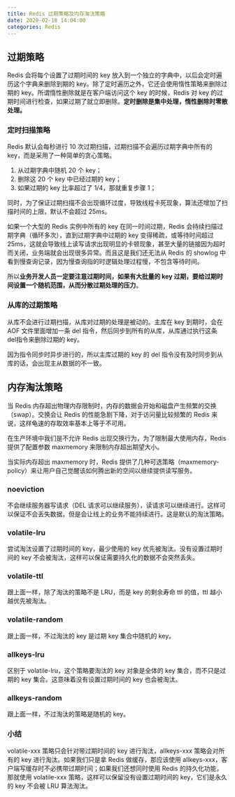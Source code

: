```yaml
---
title: Redis 过期策略及内存淘汰策略
date: 2020-02-18 14:04:00
categories: Redis
---
```

## 过期策略
Redis 会将每个设置了过期时间的 key 放入到一个独立的字典中，以后会定时遍历这个字典来删除到期的 key。除了定时遍历之外，它还会使用惰性策略来删除过期的 key。所谓惰性删除就是在客户端访问这个 key 的时候，Redis 对 key 的过期时间进行检查，如果过期了就立即删除。**定时删除是集中处理，惰性删除时零散处理。**

### 定时扫描策略
Redis 默认会每秒进行 10 次过期扫描，过期扫描不会遍历过期字典中所有的 key，而是采用了一种简单的贪心策略。

1. 从过期字典中随机 20 个 key；
2. 删除这 20 个 key 中已经过期的 key；
3. 如果过期的 key 比率超过了 1/4，那就重复步骤 1；

同时，为了保证过期扫描不会出现循环过度，导致线程卡死现象，算法还增加了扫描时间的上限，默认不会超过 25ms。

如果一个大型的 Redis 实例中所有的 key 在同一时间过期，Redis 会持续扫描过期字典（循环多次），直到过期字典中过期的 key 变得稀疏，或等待时间超过 25ms，这就会导致线上读写请求出现明显的卡顿现象，甚至大量的链接因为超时而关闭，业务端就会出现很多异常。而且这是我们还无法从 Redis 的 showlog 中看到慢查询记录，因为慢查询指的时逻辑处理过程慢，不包含等待时间。

所以**业务开发人员一定要注意过期时间，如果有大批量的 key 过期，要给过期时间设置一个随机范围，从而分散过期处理的压力**。

### 从库的过期策略
从库不会进行过期扫描，从库对过期的处理是被动的。主库在 key 到期时，会在 AOF 文件里面增加一条 del 指令，然后同步到所有的从库，从库通过执行这条 del指令来删除过期的 key。

因为指令同步时异步进行的，所以主库过期的 key 的 del 指令没有及时同步到从库的话，会出现主从数据的不一致。

## 内存淘汰策略
当 Redis 内存超出物理内存限制时，内存的数据会开始和磁盘产生频繁的交换（swap）。交换会让 Redis 的性能急剧下降，对于访问量比较频繁的 Redis 来说，这样龟速的存取效率基本上等于不可用。

在生产环境中我们是不允许 Redis 出现交换行为，为了限制最大使用内存，Redis 提供了配置参数 maxmemory 来限制内存超出期望大小。

当实际内存超出 maxmemory 时，Redis 提供了几种可选策略（maxmemory-policy）来让用户自己觉醒该如何腾出新的空间以继续提供读写服务。

### noeviction
不会继续服务器写请求（DEL 请求可以继续服务），读请求可以继续进行。这样可以保证不会丢失数据，但是会让线上的业务不能持续进行。这是默认的淘汰策略。

### volatile-lru
尝试淘汰设置了过期时间的 key，最少使用的 key 优先被淘汰。没有设置过期时间的 key 不会被淘汰，这样可以保证需要持久化的数据不会突然丢失。

### volatile-ttl
跟上面一样，除了淘汰的策略不是 LRU，而是 key 的剩余寿命 ttl 的值，ttl 越小越优先被淘汰。

### volatile-random
跟上面一样，不过淘汰的 key 是过期 key 集合中随机的 key。

### allkeys-lru
区别于 volatile-lru，这个策略要淘汰的 key 对象是全体的 key 集合，而不只是过期的 key 集合。这意味着没有设置过期时间的 key 也会被淘汰。

### allkeys-random
跟上面一样，不过淘汰的策略是随机的 key。

### 小结
volatile-xxx 策略只会针对带过期时间的 key 进行淘汰，allkeys-xxx 策略会对所有的 key 进行淘汰。如果我们只是拿 Redis 做缓存，那应该使用 allkeys-xxx，客户端写缓存时不必携带过期时间；如果我们还想同时使用 Redis 的持久化功能，那就使用 volatile-xxx 策略，这样可以保留没有设置过期时间的 key，它们是永久的 key 不会被 LRU 算法淘汰。


